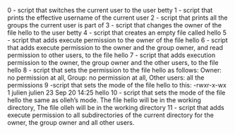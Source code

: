 0 - script that switches the current user to the user betty
1 - script that prints the effective username of the current user
2 - script that prints all the groups the current user is part of
3 - script that changes the owner of the file hello to the user betty
4 - script that creates an empty file called hello
5 -  script that adds execute permission to the owner of the file hello
6 -  script that adds execute permission to the owner and the group owner, and read permission to other users, to the file hello
7 - script that adds execution permission to the owner, the group owner and the other users, to the file hello
8 - script that sets the permission to the file hello as follows: Owner: no permission at all, Group: no permission at all, Other users: all the permissions
9 -script that sets the mode of the file hello to this: -rwxr-x-wx 1 julien julien 23 Sep 20 14:25 hello
10 - script that sets the mode of the file hello the same as olleh’s mode. The file hello will be in the working directory, The file olleh will be in the working directory
11 - script that adds execute permission to all subdirectories of the current directory for the owner, the group owner and all other users.
